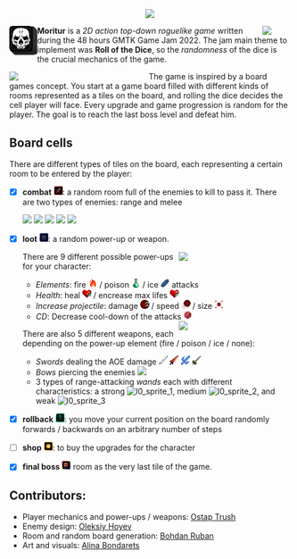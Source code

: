 <p align="center"><img src="https://user-images.githubusercontent.com/73172589/183433554-f4744198-092b-463a-b98f-9e9f787eaf8f.png" align="center" width=256></p>

<img src="https://user-images.githubusercontent.com/73172589/183405355-0a9b248e-6927-4ce8-acba-3ff291dfc6fd.gif" align="right" width=50>

<img src="game/art/avatar.png" width=50 align="left"> **Moritur** is a _2D action top-down roguelike game_ written during the 48 hours GMTK Game Jam 2022. The jam main theme to implement was **Roll of the Dice**, so the _randomness_ of the dice is the crucial mechanics of the game.

<img src="https://user-images.githubusercontent.com/73172589/183412432-59c95f1b-56a7-4a4d-9e2e-1410bf594705.gif" width=250 align="left">

The game is inspired by a board games concept. You start at a game board filled with different kinds of rooms represented as a tiles on the board, and rolling the dice decides the cell player will face. Every upgrade and game progression is random for the player. The goal is to reach the last boss level and defeat him.

## Board cells

There are different types of tiles on the board, each representing a certain room to be entered by the player:

- [x] **combat** ![](game/art/Cells/combat_filled.png): a random room full of the enemies to kill to pass it. There are two types of enemies: range and melee

  <img src="https://user-images.githubusercontent.com/73172589/183416376-5db62d74-4e48-4fa0-b7dc-84648bbf3128.gif" width=100>
  <img src="https://user-images.githubusercontent.com/73172589/183421628-8b0f1bb6-d638-4bb0-80d2-ef3a5a4c06b8.gif" width=150>
  <img src="https://user-images.githubusercontent.com/73172589/183424014-fe643cea-be0c-4a3f-a43e-f80caeff9345.gif" width=175>
  <img src="https://user-images.githubusercontent.com/73172589/183428307-7adde6d7-73ec-419d-8663-3827d319f567.gif" height=128>
  <img src="https://user-images.githubusercontent.com/73172589/183431488-70b61dac-d1cc-4225-b59d-9a503b7c55ec.gif" width=175>

- [x] **loot** ![](game/art/Cells/loot_filled.png): a random power-up or weapon.
  
  <img src="https://user-images.githubusercontent.com/73172589/183409180-e3218cdc-8874-443d-90cc-ff9afb930240.gif" width=200 align="right">

  There are 9 different possible power-ups for your character:

  * _Elements_: fire ![](game/art/PowerUps/16x16_fire.png) / poison ![](game/art/PowerUps/16x16_poison.png) / ice ![](game/art/PowerUps/16x16_ice.png) attacks
  * _Health_: heal ![](game/art/PowerUps/heal.png) / encrease max lifes ![](game/art/PowerUps/health_up.png)
  * _Increase projectile_: damage ![](game/art/PowerUps/encrease_dmg.png) / speed ![](game/art/PowerUps/encrease_speed.png) / size ![](game/art/PowerUps/projectile_size.png)
  * _CD_: Decrease cool-down of the attacks ![](game/art/PowerUps/cd_reduction.png)
  
  <img src="https://user-images.githubusercontent.com/73172589/183419483-cafdaa0b-a86e-40a0-af94-8ba577b5ec30.gif" width=200 align="right">

  There are also 5 different weapons, each depending on the power-up element (fire / poison / ice / none):
  * _Swords_ dealing the AOE damage ![](game/art/Weapons/sword/Wind%20Element.png) ![](game/art/Weapons/sword.png) ![](game/art/Weapons/sword/Ice-Water%20Element.png) ![](game/art/Weapons/sword/Earth%20Element.png)
  * _Bows_ piercing the enemies ![](https://user-images.githubusercontent.com/73172589/183414786-7e803142-4964-4096-b84a-bcdf245f42fc.png)
  * 3 types of range-attacking _wands_ each with different characteristics: a strong ![l0_sprite_1](https://user-images.githubusercontent.com/73172589/183401097-fc839c25-8ee2-42ae-b6ee-43e8b598d38b.png), medium ![l0_sprite_2](https://user-images.githubusercontent.com/73172589/183401101-ce722691-3595-4c9b-ae0a-58ead0c51346.png), and weak ![l0_sprite_3](https://user-images.githubusercontent.com/73172589/183401105-d615e0ca-6949-4457-bd4e-971231cfe49c.png)

- [x] **rollback** ![](game/art/Cells/random_effect_filled.png): you move your current position on the board randomly forwards / backwards on an arbitrary number of steps

- [ ] **shop** ![](game/art/Cells/shop_filled.png): to buy the upgrades for the character

- [x] **final boss** ![](game/art/Cells/boss.png) room as the very last tile of the game.

## Contributors:
* Player mechanics and power-ups / weapons: [Ostap Trush](https://github.com/Adeon18)
* Enemy design: [Oleksiy Hoyev](https://github.com/alexg-lviv)
* Room and random board generation: [Bohdan Ruban](https://github.com/iamthewalrus67)
* Art and visuals: [Alina Bondarets](https://github.com/alorthius)
